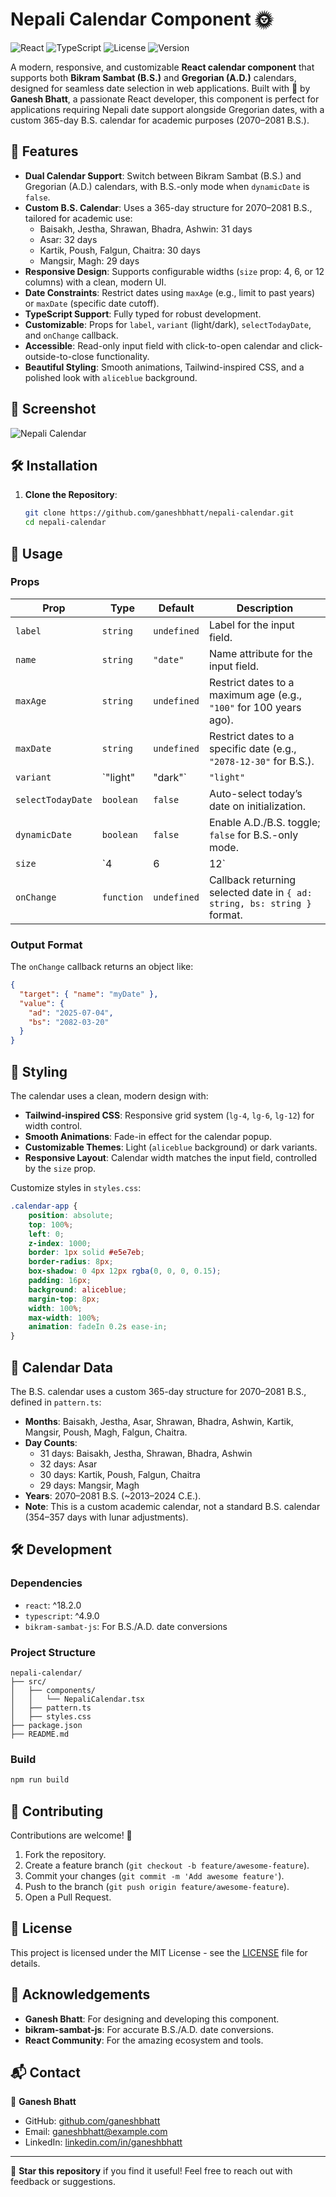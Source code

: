 # Nepali Calendar Component 🌞

![React](https://img.shields.io/badge/React-18.2.0-blue?logo=react) ![TypeScript](https://img.shields.io/badge/TypeScript-4.9-blue?logo=typescript) ![License](https://img.shields.io/badge/License-MIT-green) ![Version](https://img.shields.io/badge/Version-1.0.0-blue)

A modern, responsive, and customizable **React calendar component** that supports both **Bikram Sambat (B.S.)** and **Gregorian (A.D.)** calendars, designed for seamless date selection in web applications. Built with 💙 by **Ganesh Bhatt**, a passionate React developer, this component is perfect for applications requiring Nepali date support alongside Gregorian dates, with a custom 365-day B.S. calendar for academic purposes (2070–2081 B.S.).

## 🚀 Features

- **Dual Calendar Support**: Switch between Bikram Sambat (B.S.) and Gregorian (A.D.) calendars, with B.S.-only mode when `dynamicDate` is `false`.
- **Custom B.S. Calendar**: Uses a 365-day structure for 2070–2081 B.S., tailored for academic use:
  - Baisakh, Jestha, Shrawan, Bhadra, Ashwin: 31 days
  - Asar: 32 days
  - Kartik, Poush, Falgun, Chaitra: 30 days
  - Mangsir, Magh: 29 days
- **Responsive Design**: Supports configurable widths (`size` prop: 4, 6, or 12 columns) with a clean, modern UI.
- **Date Constraints**: Restrict dates using `maxAge` (e.g., limit to past years) or `maxDate` (specific date cutoff).
- **TypeScript Support**: Fully typed for robust development.
- **Customizable**: Props for `label`, `variant` (light/dark), `selectTodayDate`, and `onChange` callback.
- **Accessible**: Read-only input field with click-to-open calendar and click-outside-to-close functionality.
- **Beautiful Styling**: Smooth animations, Tailwind-inspired CSS, and a polished look with `aliceblue` background.

## 📸 Screenshot

![Nepali Calendar](https://via.placeholder.com/600x400.png?text=Nepali+Calendar+Preview)

## 🛠 Installation

1. **Clone the Repository**:
   ```bash
   git clone https://github.com/ganeshbhatt/nepali-calendar.git
   cd nepali-calendar
   ```

## 📖 Usage


### Props

| Prop              | Type                          | Default     | Description                                                                 |
|-------------------|-------------------------------|-------------|-----------------------------------------------------------------------------|
| `label`           | `string`                      | `undefined` | Label for the input field.                                                 |
| `name`            | `string`                      | `"date"`    | Name attribute for the input field.                                        |
| `maxAge`          | `string`                      | `undefined` | Restrict dates to a maximum age (e.g., `"100"` for 100 years ago).         |
| `maxDate`         | `string`                      | `undefined` | Restrict dates to a specific date (e.g., `"2078-12-30"` for B.S.).         |
| `variant`         | `"light" | "dark"`          | `"light"`   | Theme for the calendar (light or dark).                                    |
| `selectTodayDate` | `boolean`                     | `false`     | Auto-select today’s date on initialization.                                |
| `dynamicDate`     | `boolean`                     | `false`     | Enable A.D./B.S. toggle; `false` for B.S.-only mode.                      |
| `size`            | `4 | 6 | 12`                | `6`         | Width of the calendar (Bootstrap-like grid columns: 33%, 50%, or 100%).    |
| `onChange`        | `function`                    | `undefined` | Callback returning selected date in `{ ad: string, bs: string }` format.   |

### Output Format

The `onChange` callback returns an object like:
```json
{
  "target": { "name": "myDate" },
  "value": {
    "ad": "2025-07-04",
    "bs": "2082-03-20"
  }
}
```

## 🎨 Styling

The calendar uses a clean, modern design with:
- **Tailwind-inspired CSS**: Responsive grid system (`lg-4`, `lg-6`, `lg-12`) for width control.
- **Smooth Animations**: Fade-in effect for the calendar popup.
- **Customizable Themes**: Light (`aliceblue` background) or dark variants.
- **Responsive Layout**: Calendar width matches the input field, controlled by the `size` prop.

Customize styles in `styles.css`:
```css
.calendar-app {
    position: absolute;
    top: 100%;
    left: 0;
    z-index: 1000;
    border: 1px solid #e5e7eb;
    border-radius: 8px;
    box-shadow: 0 4px 12px rgba(0, 0, 0, 0.15);
    padding: 16px;
    background: aliceblue;
    margin-top: 8px;
    width: 100%;
    max-width: 100%;
    animation: fadeIn 0.2s ease-in;
}
```

## 📅 Calendar Data

The B.S. calendar uses a custom 365-day structure for 2070–2081 B.S., defined in `pattern.ts`:
- **Months**: Baisakh, Jestha, Asar, Shrawan, Bhadra, Ashwin, Kartik, Mangsir, Poush, Magh, Falgun, Chaitra.
- **Day Counts**:
  - 31 days: Baisakh, Jestha, Shrawan, Bhadra, Ashwin
  - 32 days: Asar
  - 30 days: Kartik, Poush, Falgun, Chaitra
  - 29 days: Mangsir, Magh
- **Years**: 2070–2081 B.S. (~2013–2024 C.E.).
- **Note**: This is a custom academic calendar, not a standard B.S. calendar (354–357 days with lunar adjustments).

## 🛠 Development

### Dependencies
- `react`: ^18.2.0
- `typescript`: ^4.9.0
- `bikram-sambat-js`: For B.S./A.D. date conversions

### Project Structure
```
nepali-calendar/
├── src/
│   ├── components/
│   │   └── NepaliCalendar.tsx
│   ├── pattern.ts
│   ├── styles.css
├── package.json
├── README.md
```

### Build
```bash
npm run build
```

## 🤝 Contributing

Contributions are welcome! 🎉
1. Fork the repository.
2. Create a feature branch (`git checkout -b feature/awesome-feature`).
3. Commit your changes (`git commit -m 'Add awesome feature'`).
4. Push to the branch (`git push origin feature/awesome-feature`).
5. Open a Pull Request.

## 📜 License

This project is licensed under the MIT License - see the [LICENSE](LICENSE) file for details.

## 🙏 Acknowledgements

- **Ganesh Bhatt**: For designing and developing this component.
- **bikram-sambat-js**: For accurate B.S./A.D. date conversions.
- **React Community**: For the amazing ecosystem and tools.

## 📬 Contact

👤 **Ganesh Bhatt**  
- GitHub: [github.com/ganeshbhatt](https://github.com/ganeshbhatt)  
- Email: ganeshbhatt@example.com  
- LinkedIn: [linkedin.com/in/ganeshbhatt](https://linkedin.com/in/ganeshbhatt)

---

🌟 **Star this repository** if you find it useful! Feel free to reach out with feedback or suggestions.